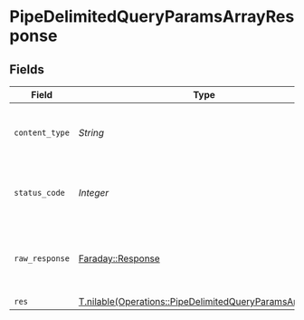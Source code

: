 # PipeDelimitedQueryParamsArrayResponse


## Fields

| Field                                                                                                                  | Type                                                                                                                   | Required                                                                                                               | Description                                                                                                            |
| ---------------------------------------------------------------------------------------------------------------------- | ---------------------------------------------------------------------------------------------------------------------- | ---------------------------------------------------------------------------------------------------------------------- | ---------------------------------------------------------------------------------------------------------------------- |
| `content_type`                                                                                                         | *String*                                                                                                               | :heavy_check_mark:                                                                                                     | HTTP response content type for this operation                                                                          |
| `status_code`                                                                                                          | *Integer*                                                                                                              | :heavy_check_mark:                                                                                                     | HTTP response status code for this operation                                                                           |
| `raw_response`                                                                                                         | [Faraday::Response](https://www.rubydoc.info/gems/faraday/Faraday/Response)                                            | :heavy_check_mark:                                                                                                     | Raw HTTP response; suitable for custom response parsing                                                                |
| `res`                                                                                                                  | [T.nilable(Operations::PipeDelimitedQueryParamsArrayRes)](../../models/operations/pipedelimitedqueryparamsarrayres.md) | :heavy_minus_sign:                                                                                                     | OK                                                                                                                     |